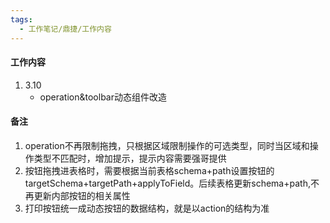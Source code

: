 ```yaml
---
tags:
  - 工作笔记/鼎捷/工作内容
---
```

#### 工作内容

1. 3.10
	- operation&toolbar动态组件改造

#### 备注
1. operation不再限制拖拽，只根据区域限制操作的可选类型，同时当区域和操作类型不匹配时，增加提示，提示内容需要强哥提供
2. 按钮拖拽进表格时，需要根据当前表格schema+path设置按钮的targetSchema+targetPath+applyToField。后续表格更新schema+path,不再更新内部按钮的相关属性
3. 打印按钮统一成动态按钮的数据结构，就是以action的结构为准